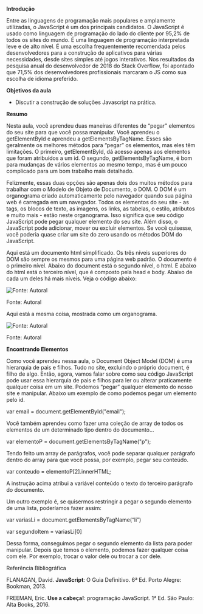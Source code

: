 **Introdução**

Entre as linguagens de programação mais populares e amplamente utilizadas, o JavaScript é um dos principais candidatos. O JavaScript é usado como linguagem de programação do lado do cliente por 95,2% de todos os sites do mundo. É uma linguagem de programação interpretada leve e de alto nível. É uma escolha frequentemente recomendada pelos desenvolvedores para a construção de aplicativos para várias necessidades, desde sites simples até jogos interativos. Nos resultados da pesquisa anual do desenvolvedor de 2018 do Stack Overflow, foi apontado que 71,5% dos desenvolvedores profissionais marcaram o JS como sua escolha de idioma preferido.

**Objetivos da aula**

-   Discutir a construção de soluções Javascript na prática.

**Resumo**

Nesta aula, você aprendeu duas maneiras diferentes de “pegar” elementos do seu site para que você possa manipular. Você aprendeu o getElementById e aprendeu a getElementsByTagName. Esses são geralmente os melhores métodos para “pegar” os elementos, mas eles têm limitações. O primeiro, getElementById, dá acesso apenas aos elementos que foram atribuídos a um id. O segundo, getElementsByTagName, é bom para mudanças de vários elementos ao mesmo tempo, mas é um pouco complicado para um bom trabalho mais detalhado.

Felizmente, essas duas opções são apenas dois dos muitos métodos para trabalhar com o Modelo de Objeto de Documento, o DOM. O DOM é um organograma criado automaticamente pelo navegador quando sua página web é carregada em um navegador. Todos os elementos do seu site - as tags, os blocos de texto, as imagens, os links, as tabelas, o estilo, atributos e muito mais - estão neste organograma. Isso significa que seu código JavaScript pode pegar qualquer elemento do seu site. Além disso, o JavaScript pode adicionar, mover ou excluir elementos. Se você quisesse, você poderia quase criar um site do zero usando os métodos DOM do JavaScript.

Aqui está um documento html simplificado. Os três níveis superiores do DOM são sempre os mesmos para uma página web padrão. O documento é o primeiro nível. Abaixo do document está o segundo nível, o html. E abaixo do html está o terceiro nível, que é composto pela head e body. Abaixo de cada um deles há mais níveis. Veja o código abaixo:

![Fonte: Autoral](https://paperx-dex-assets.s3.sa-east-1.amazonaws.com/images/1669404303359-4VerMR7x1H.png "Fonte: Autoral")

Fonte: Autoral

Aqui está a mesma coisa, mostrada como um organograma.

![Fonte: Autoral](https://paperx-dex-assets.s3.sa-east-1.amazonaws.com/images/1669404318459-wowzH5NBnG.png "Fonte: Autoral")

Fonte: Autoral

**Encontrando Elementos** 

Como você aprendeu nessa aula, o Document Object Model (DOM) é uma hierarquia de pais e filhos. Tudo no site, excluindo o próprio document, é filho de algo. Então, agora, vamos falar sobre como seu código JavaScript pode usar essa hierarquia de pais e filhos para ler ou alterar praticamente qualquer coisa em um site. Podemos “pegar” qualquer elemento do nosso site e manipular. Abaixo um exemplo de como podemos pegar um elemento pelo id.

var email = document.getElementById("email");

Você também aprendeu como fazer uma coleção de array de todos os elementos de um determinado tipo dentro do documento...

var elementoP = document.getElementsByTagName("p");

Tendo feito um array de parágrafos, você pode separar qualquer parágrafo dentro do array para que você possa, por exemplo, pegar seu conteúdo.

var conteudo = elementoP\[2\].innerHTML;

A instrução acima atribui a variável conteúdo o texto do terceiro parágrafo do documento.

Um outro exemplo é, se quisermos restringir a pegar o segundo elemento de uma lista, poderíamos fazer assim:

var variasLi = document.getElementsByTagName(“li”)

var segundoItem = variasLi\[0\]

Dessa forma, conseguimos pegar o segundo elemento da lista para poder manipular. Depois que temos o elemento, podemos fazer qualquer coisa com ele. Por exemplo, trocar o valor dele ou trocar a cor dele.

Referência Bibliográfica

FLANAGAN, David. **JavaScript**: O Guia Definitivo. 6ª Ed. Porto Alegre: Bookman, 2013.

FREEMAN, Eric. **Use a cabeça!**: programação JavaScript. 1ª Ed. São Paulo: Alta Books, 2016.